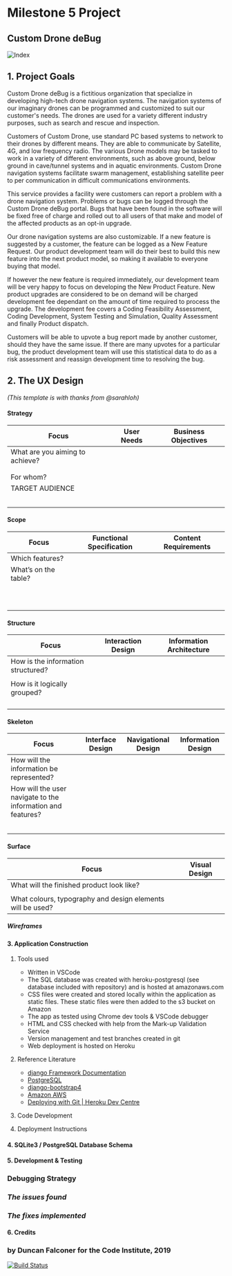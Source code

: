 # Milestone 5 Project

## Custom Drone deBug

![Index](https://github.com/ddeveloper72/milestone-5-project/blob/master/static/readme/landing_page.png "Django Landing Page")

## 1. Project Goals

Custom Drone deBug is a fictitious organization that specialize in developing high-tech drone navigation systems.  The navigation systems of our imaginary drones can be programmed and customized to suit our customer's needs.  The drones are used for a variety different industry purposes, such as search and rescue and inspection.  

Customers of Custom Drone, use standard PC based systems to network to their drones by different means.  They are able to communicate by Satellite, 4G, and low frequency radio.  The various Drone models may be tasked to work in a variety of different environments, such as above ground, below ground in cave/tunnel systems and in aquatic environments.  Custom Drone navigation systems facilitate swarm management, establishing satellite peer to per communication in difficult communications environments.

This service provides a facility were customers can report a problem with a drone navigation system.  Problems or bugs can be logged through the Custom Drone deBug portal.  Bugs that have been found in the software will be fixed free of charge and rolled out to all users of that make and model of the affected products as an opt-in upgrade.

Our drone navigation systems are also customizable.  If a new feature is suggested by a customer, the feature can be logged as a New Feature Request.  Our product development team will do their best to build this new feature into the next product model, so making it available to everyone buying that model.  

If however the new feature is required immediately, our development team will be very happy to focus on developing the New Product Feature.  New product upgrades are considered to be on demand will be charged  development fee dependant on the amount of time required to process the upgrade.  The development fee covers a Coding Feasibility Assessment, Coding Development, System Testing and Simulation, Quality Assessment and finally Product dispatch.

Customers will be able to upvote a bug report made by another customer, should they have the same issue. If there are many upvotes for a particular bug, the product development team will use this statistical data to do as a risk assessment and reassign development time to resolving the bug.

## 2. The UX Design
*(This template is with thanks from 
@sarahloh)*

#### Strategy

| Focus                                                       | User Needs                                                            | Business Objectives                             |
|-------------------------------------------------------------|-----------------------------------------------------------------------|-------------------------------------------------|
| What are you aiming to achieve?                             |   |  |
|                                                             |   |  |
|                                                             |   |  |
| For whom?                                                   |   |  |
| TARGET AUDIENCE                                             |   |  |
|                                                             |   |  |
|                                                             |   |  |
|                                                             |   |  |
|                                                             |   |  |
|                                                             |   |  |

#### Scope

| Focus                                                       | Functional Specification                                              | Content Requirements                            |
|-------------------------------------------------------------|-----------------------------------------------------------------------|-------------------------------------------------|
| Which features?                                             |   |  |
| What’s on the table?                                        |   |  |
|                                                             |   |  |
|                                                             |   |  |
|                                                             |   |  |
|                                                             |   |  |
|                                                             |   |  |
|                                                             |   |  |
|                                                             |   |  |
|                                                             |   |  |
|                                                             |   |  |
|                                                             |   |  |

#### Structure

| Focus                                                       | Interaction Design                                                     | Information Architecture                       |
|-------------------------------------------------------------|------------------------------------------------------------------------|------------------------------------------------|
| How is the information structured?                          |   |  |
|                                                             |   |  |
| How is it logically grouped?                                |   |  |
|                                                             |   |  |
|                                                             |   |  |
|                                                             |   |  |
|                                                             |   |  |

#### Skeleton

| Focus                                                       | Interface Design                                       | Navigational Design  | Information Design  |
|-------------------------------------------------------------|--------------------------------------------------------|----------------------|---------------------|
| How will the information be represented?                    |  |  |  |
| How will the user navigate to the information and features? |  |  |  |
|                                                             |  |  |  |
|                                                             |  |  |  |
|                                                             |  |  |  |
|                                                             |  |  |  |
|                                                             |  |  |  |

#### Surface

| Focus                                                       | Visual Design                       |
|-------------------------------------------------------------|-------------------------------------|
| What will the finished product look like?                   |  |
|                                                             |  |
| What colours, typography and design elements will be used?  |  |

##### Wireframes

#### 3. Application Construction

1. Tools used

   * Written in VSCode
   * The SQL database was created with heroku-postgresql (see database included with repository) and is hosted at amazonaws.com
   * CSS files were created and stored locally within the application as static files.  These static files were then added to the s3 bucket on Amazon
   * The app as tested using Chrome dev tools & VSCode debugger
   * HTML and CSS checked with help from the Mark-up Validation Service
   * Version management and test branches created in git
   * Web deployment is hosted on Heroku

2. Reference Literature

   * [django Framework Documentation](https://www.djangoproject.com/)
   * [PostgreSQL](https://www.postgresql.org/)
   * [django-bootstrap4](https://readthedocs.org/projects/django-bootstrap4/)
   * [Amazon AWS](https://aws.amazon.com/)
   * [Deploying with Git \| Heroku Dev Centre](https://devcenter.heroku.com/articles/git)

3. Code Development
4. Deployment Instructions

#### 4. SQLite3 / PostgreSQL Database Schema

#### 5. Development & Testing

### Debugging Strategy

### _The issues found_

### _The fixes implemented_

#### 6. Credits

### by Duncan Falconer for the Code Institute, 2019

[![Build Status](https://travis-ci.org/ddeveloper72/milestone-5-project.svg?branch=master)](https://travis-ci.org/ddeveloper72/milestone-5-project)